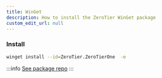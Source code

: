 ```yaml
---
title: WinGet
description: How to install the ZeroTier WinGet package
custom_edit_url: null
---
```


### Install

```sh
winget install --id=ZeroTier.ZeroTierOne  -e
```

:::info
[See package repo](https://winstall.app/apps/ZeroTier.ZeroTierOne)
:::
